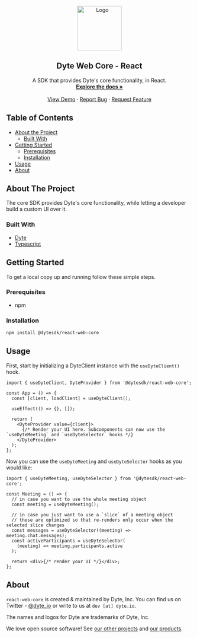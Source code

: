 <!-- PROJECT LOGO -->
<p align="center">
  <a href="https://dyte.io">
    <img src="https://assets.dyte.io/logo-outlined.png" alt="Logo" width="120" />
  </a>

  <h2 align="center">Dyte Web Core - React</h3>

  <p align="center">
    A SDK that provides Dyte's core functionality, in React. 
    <br />
    <a href="https://docs.dyte.io"><strong>Explore the docs »</strong></a>
    <br />
    <br />
    <a href="https://app.dyte.io">View Demo</a>
    ·
    <a href="https://community.dyte.io">Report Bug</a>
    ·
    <a href="https://community.dyte.io">Request Feature</a>
  </p>
</p>

<!-- TABLE OF CONTENTS -->

## Table of Contents

- [About the Project](#about-the-project)
  - [Built With](#built-with)
- [Getting Started](#getting-started)
  - [Prerequisites](#prerequisites)
  - [Installation](#installation)
- [Usage](#usage)
- [About](#about)

<!-- ABOUT THE PROJECT -->

## About The Project

The core SDK provides Dyte's core functionality, while letting a developer build a custom UI over it.

### Built With

- [Dyte](https://dyte.io)
- [Typescript](https://typescriptlang.org)

<!-- GETTING STARTED -->

## Getting Started

To get a local copy up and running follow these simple steps.

### Prerequisites

- npm

### Installation

```sh
npm install @dytesdk/react-web-core
```

## Usage

First, start by initializing a DyteClient instance with the `useDyteClient()` hook.

```tsx
import { useDyteClient, DyteProvider } from '@dytesdk/react-web-core';

const App = () => {
  const [client, loadClient] = useDyteClient();

  useEffect(() => {}, []);

  return (
    <DyteProvider value={client}>
      {/* Render your UI here. Subcomponents can now use the `useDyteMeeting` and `useDyteSelector` hooks */}
    </DyteProvider>
  );
};
```

Now you can use the `useDyteMeeting` and `useDyteSelector` hooks as you would like:

```tsx
import { useDyteMeeting, useDyteSelector } from '@dytesdk/react-web-core';

const Meeting = () => {
  // in case you want to use the whole meeting object
  const meeting = useDyteMeeting();

  // in case you just want to use a `slice` of a meeting object
  // these are optimized so that re-renders only occur when the selected slice changes
  const messages = useDyteSelector((meeting) => meeting.chat.messages);
  const activeParticipants = useDyteSelector(
    (meeting) => meeting.participants.active
  );

  return <div>{/* render your UI */}</div>;
};
```

## About

`react-web-core` is created & maintained by Dyte, Inc. You can find us on Twitter - [@dyte_io](https://twitter.com/dyte_io) or write to us at `dev [at] dyte.io`.

The names and logos for Dyte are trademarks of Dyte, Inc.

We love open source software! See [our other projects](https://github.com/dyte-in) and [our products](https://dyte.io).
